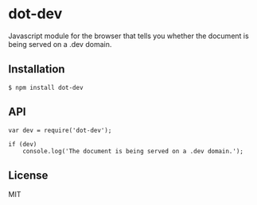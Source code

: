 
# dot-dev

  Javascript module for the browser that tells you whether the document is being served on a .dev domain.

## Installation

    $ npm install dot-dev

## API

    var dev = require('dot-dev');
    
    if (dev)
        console.log('The document is being served on a .dev domain.');

## License

  MIT
